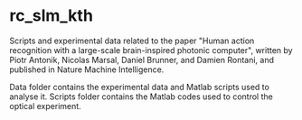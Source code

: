 # rc_slm_kth

Scripts and experimental data related to the paper "Human action recognition with a large-scale brain-inspired photonic computer", written by Piotr Antonik, Nicolas Marsal, Daniel Brunner, and Damien Rontani, and published in Nature Machine Intelligence.

Data folder contains the experimental data and Matlab scripts used to analyse it.
Scripts folder contains the Matlab codes used to control the optical experiment.
